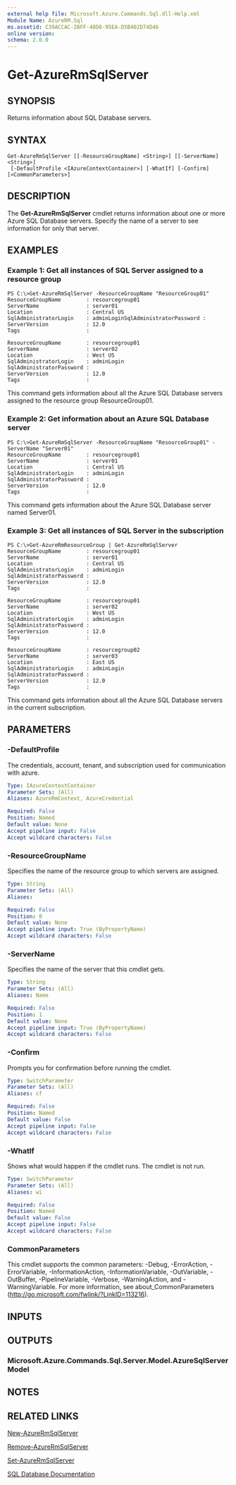```yaml
---
external help file: Microsoft.Azure.Commands.Sql.dll-Help.xml
Module Name: AzureRM.Sql
ms.assetid: C39ACCAC-2BFF-48D0-95EA-D5B402D74D46
online version: 
schema: 2.0.0
---
```


# Get-AzureRmSqlServer

## SYNOPSIS
Returns information about SQL Database servers.

## SYNTAX

```
Get-AzureRmSqlServer [[-ResourceGroupName] <String>] [[-ServerName] <String>]
 [-DefaultProfile <IAzureContextContainer>] [-WhatIf] [-Confirm] [<CommonParameters>]
```

## DESCRIPTION
The **Get-AzureRmSqlServer** cmdlet returns information about one or more Azure SQL Database servers.
Specify the name of a server to see information for only that server.

## EXAMPLES

### Example 1: Get all instances of SQL Server assigned to a resource group
```
PS C:\>Get-AzureRmSqlServer -ResourceGroupName "ResourceGroup01"
ResourceGroupName        : resourcegroup01
ServerName               : server01
Location                 : Central US
SqlAdministratorLogin    : adminLoginSqlAdministratorPassword : 
ServerVersion            : 12.0
Tags                     : 

ResourceGroupName        : resourcegroup01
ServerName               : server02
Location                 : West US
SqlAdministratorLogin    : adminLogin
SqlAdministratorPassword : 
ServerVersion            : 12.0
Tags                     :
```

This command gets information about all the Azure SQL Database servers assigned to the resource group ResourceGroup01.

### Example 2: Get information about an Azure SQL Database server
```
PS C:\>Get-AzureRmSqlServer -ResourceGroupName "ResourceGroup01" -ServerName "Server01"
ResourceGroupName        : resourcegroup01
ServerName               : server01
Location                 : Central US
SqlAdministratorLogin    : adminLogin
SqlAdministratorPassword : 
ServerVersion            : 12.0
Tags                     :
```

This command gets information about the Azure SQL Database server named Server01.

### Example 3: Get all instances of SQL Server in the subscription
```
PS C:\>Get-AzureRmResourceGroup | Get-AzureRmSqlServer
ResourceGroupName        : resourcegroup01
ServerName               : server01
Location                 : Central US
SqlAdministratorLogin    : adminLogin
SqlAdministratorPassword : 
ServerVersion            : 12.0
Tags                     : 

ResourceGroupName        : resourcegroup01
ServerName               : server02
Location                 : West US
SqlAdministratorLogin    : adminLogin
SqlAdministratorPassword : 
ServerVersion            : 12.0
Tags                     : 

ResourceGroupName        : resourcegroup02
ServerName               : server03
Location                 : East US
SqlAdministratorLogin    : adminLogin
SqlAdministratorPassword : 
ServerVersion            : 12.0
Tags                     :
```

This command gets information about all the Azure SQL Database servers in the current subscription.

## PARAMETERS

### -DefaultProfile
The credentials, account, tenant, and subscription used for communication with azure.

```yaml
Type: IAzureContextContainer
Parameter Sets: (All)
Aliases: AzureRmContext, AzureCredential

Required: False
Position: Named
Default value: None
Accept pipeline input: False
Accept wildcard characters: False
```

### -ResourceGroupName
Specifies the name of the resource group to which servers are assigned.

```yaml
Type: String
Parameter Sets: (All)
Aliases: 

Required: False
Position: 0
Default value: None
Accept pipeline input: True (ByPropertyName)
Accept wildcard characters: False
```

### -ServerName
Specifies the name of the server that this cmdlet gets.

```yaml
Type: String
Parameter Sets: (All)
Aliases: Name

Required: False
Position: 1
Default value: None
Accept pipeline input: True (ByPropertyName)
Accept wildcard characters: False
```

### -Confirm
Prompts you for confirmation before running the cmdlet.

```yaml
Type: SwitchParameter
Parameter Sets: (All)
Aliases: cf

Required: False
Position: Named
Default value: False
Accept pipeline input: False
Accept wildcard characters: False
```

### -WhatIf
Shows what would happen if the cmdlet runs.
The cmdlet is not run.

```yaml
Type: SwitchParameter
Parameter Sets: (All)
Aliases: wi

Required: False
Position: Named
Default value: False
Accept pipeline input: False
Accept wildcard characters: False
```

### CommonParameters
This cmdlet supports the common parameters: -Debug, -ErrorAction, -ErrorVariable, -InformationAction, -InformationVariable, -OutVariable, -OutBuffer, -PipelineVariable, -Verbose, -WarningAction, and -WarningVariable. For more information, see about_CommonParameters (http://go.microsoft.com/fwlink/?LinkID=113216).

## INPUTS

## OUTPUTS

### Microsoft.Azure.Commands.Sql.Server.Model.AzureSqlServerModel

## NOTES

## RELATED LINKS

[New-AzureRmSqlServer](./New-AzureRmSqlServer.md)

[Remove-AzureRmSqlServer](./Remove-AzureRmSqlServer.md)

[Set-AzureRmSqlServer](./Set-AzureRmSqlServer.md)

[SQL Database Documentation](https://docs.microsoft.com/azure/sql-database/)


